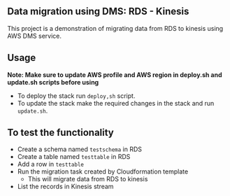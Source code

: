 ## Data migration using DMS: RDS - Kinesis

This project is a demonstration of migrating data from RDS to kinesis using AWS DMS service.

## Usage
**Note: Make sure to update AWS profile and AWS region in deploy.sh and update.sh scripts before using**
- To deploy the stack run `deploy,sh` script.
- To update the stack make the required changes in the stack and run `update.sh`.

## To test the functionality
- Create a schema named `testschema` in RDS
- Create a table named `testtable` in RDS
- Add a row in `testtable`
- Run the migration task created by Cloudformation template
    - This will migrate data from RDS to kinesis
- List the records in Kinesis stream